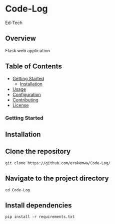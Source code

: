 # Code-Log
Ed-Tech

## Overview

Flask web application 

## Table of Contents

- [Getting Started](#getting-started)
  - [Installation](#installation)
- [Usage](#usage)
- [Configuration](#configuration)
- [Contributing](#contributing)
- [License](#license)

### Getting Started

## Installation

## Clone the repository
```
git clone https://github.com/erokemwa/Code-Log/
```
## Navigate to the project directory
```
cd Code-Log
```

## Install dependencies
```
pip install -r requirements.txt
```

